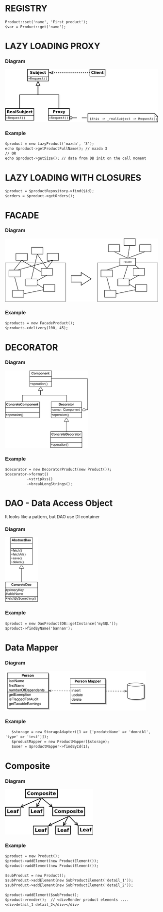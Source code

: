 # REGISTRY
```
Product::set('name', 'First product');
$var = Product::get('name');
```
# LAZY LOADING PROXY

### Diagram
![patter types](https://github.com/dykyi-roman/patterns/blob/master/diagram/proxy_lazy_load.png)
### Example
```
$product = new LazyProduct('mazda', '3');
echo $product->getProductFullName(); // mazda 3
// OR
echo $product->getSize(); // data from DB init on the call moment
```
# LAZY LOADING WITH CLOSURES
```
$product = $productRepository->find($id);
$orders = $product->getOrders();
```
# FACADE

### Diagram
![patter types](https://github.com/dykyi-roman/patterns/blob/master/diagram/facade.png)
### Example
```
$products = new FacadeProduct();
$products->delivery(100, 45); 
```
# DECORATOR

### Diagram
![pattern](https://github.com/dykyi-roman/patterns/blob/master/diagram/decorator.png)
### Example
```
$decorator = new DecoratorProduct(new Product());
$decorator->format()
          ->stripXss()
          ->breakLongStrings();
```

# DAO - Data Access Object 
It looks like a pattern, but DAO use DI container
### Diagram
![pattern](https://github.com/dykyi-roman/patterns/blob/master/diagram/dao.png)
### Example
```
$product = new DaoProduct(DB::getInstance('mySQL'));
$product->findByName('bannan');
```

# Data Mapper 

### Diagram
![pattern](https://github.com/dykyi-roman/patterns/blob/master/diagram/data_mapper.png)
### Example
```
   $storage = new StorageAdapter([1 => ['produtcName' => 'domnikl', 'type' => 'test']]);
   $productMapper = new ProductMapper($storage);
   $user = $productMapper->findById(1);
```

# Composite

### Diagram
![pattern](https://github.com/dykyi-roman/patterns/blob/master/diagram/composite.png)
### Example
```
$product = new Product();
$product->addElement(new ProductElement());
$product->addElement(new ProductElement());

$subProduct = new Product();
$subProduct->addElement(new SubProductElement('detail_1'));
$subProduct->addElement(new SubProductElement('detail_2'));

$product->addElement($subProduct);
$product->render();  // <div>Render product elements .... <div>detail_1 detail_2</div></div>
```
